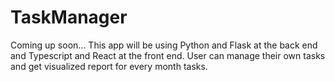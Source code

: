 # TaskManager
Coming up soon...
This app will be using Python and Flask at the back end and Typescript and React at the front end. User can manage their own tasks and get visualized report for every month tasks.
